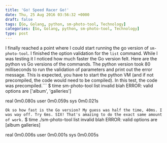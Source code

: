 ```yaml
---
title: 'Go! Speed Racer Go!'
date: Thu, 25 Aug 2016 03:56:32 +0000
draft: false
tags: [Go, Golang, python, sm-photo-tool, Technology]
categories: [Go, Golang, python, sm-photo-tool, Technology]
type: post
---
```


I finally reached a point where I could start running the go version of `sm-photo-tool`. I finished the option validation for the `list` command. While I was testing it I noticed how much faster the Go version felt. Here are the python vs Go versions of the commands. The python version took 80 milliseconds to run the validation of parameters and print out the error message. This is expected, you have to start the python VM (and if not precompiled, the code would need to be compiled). In this test, the code was precompiled.```
$ time sm-photo-tool list invalid blah
ERROR: valid options are \['album', 'galleries'\]

real	0m0.080s
user	0m0.059s
sys	0m0.021s

```Ok so how fast is the Go version? My guess was half the time, 40ms. I was way off. Try 6ms. SIX! That's amazing to do the exact same amount of work.```
$ time ./sm-photo-tool list invalid blah
ERROR: valid options are \[album galleries\]

real	0m0.006s
user	0m0.001s
sys	0m0.005s

```
